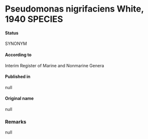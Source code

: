 Pseudomonas nigrifaciens White, 1940 SPECIES
=======

#### Status
SYNONYM

#### According to
Interim Register of Marine and Nonmarine Genera

#### Published in
null

#### Original name
null

### Remarks
null